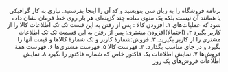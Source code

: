 <p dir="rtl">
برنامه فروشگاه را به زبان سی بنویسید و کد آن را اینجا بفرستید. نیازی به کار گرافیکی یا همانند آن نیست بلکه یک منوی ساده چند گزینه‌ای هر بار روی خط فرمان نشان داده شود که عملیات‌های
۱. افزودن کالا : پس از رفتن به این قست تک تک اطلاعات کالا را از کاربر بگیرد
۲. (احتمالا)‌افزودن مشتری: پس از رفتن به این قسمت تک تک اطلاعات مشتری را از کاربر بگیرید.
۳. فروش:شمارهٔ کاربر و تک شمارهٔ کالاها  و قیمت آنها را بگیرد و در جای مناسب بگذارد.
۴. فهرست کالا
۵. فهرست مشتری‌ها
۶. فهرست همهٔ فروش‌ها
۷. نمایش اطلاعات یک فاکتور خاص که شماره فاکتور را بگیرد
۸. نمایش اطلاعات فروش‌های یک روز
</p>